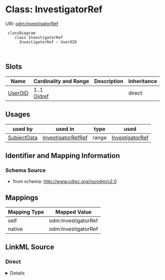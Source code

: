 # Class: InvestigatorRef



URI: [odm:InvestigatorRef](http://www.cdisc.org/ns/odm/v2.0/InvestigatorRef)



```mermaid
 classDiagram
    class InvestigatorRef
      InvestigatorRef : UserOID
        
      
```




<!-- no inheritance hierarchy -->


## Slots

| Name | Cardinality and Range | Description | Inheritance |
| ---  | --- | --- | --- |
| [UserOID](UserOID.md) | 1..1 <br/> [Oidref](Oidref.md) |  | direct |





## Usages

| used by | used in | type | used |
| ---  | --- | --- | --- |
| [SubjectData](SubjectData.md) | [InvestigatorRefRef](InvestigatorRefRef.md) | range | [InvestigatorRef](InvestigatorRef.md) |






## Identifier and Mapping Information







### Schema Source


* from schema: http://www.cdisc.org/ns/odm/v2.0





## Mappings

| Mapping Type | Mapped Value |
| ---  | ---  |
| self | odm:InvestigatorRef |
| native | odm:InvestigatorRef |





## LinkML Source

<!-- TODO: investigate https://stackoverflow.com/questions/37606292/how-to-create-tabbed-code-blocks-in-mkdocs-or-sphinx -->

### Direct

<details>
```yaml
name: InvestigatorRef
from_schema: http://www.cdisc.org/ns/odm/v2.0
slots:
- UserOID
slot_usage:
  UserOID:
    name: UserOID
    domain_of:
    - InvestigatorRef
    - UserRef
    range: oidref
    required: true
class_uri: odm:InvestigatorRef

```
</details>

### Induced

<details>
```yaml
name: InvestigatorRef
from_schema: http://www.cdisc.org/ns/odm/v2.0
slot_usage:
  UserOID:
    name: UserOID
    domain_of:
    - InvestigatorRef
    - UserRef
    range: oidref
    required: true
attributes:
  UserOID:
    name: UserOID
    from_schema: http://www.cdisc.org/ns/odm/v2.0
    rank: 1000
    alias: UserOID
    owner: InvestigatorRef
    domain_of:
    - InvestigatorRef
    - UserRef
    range: oidref
    required: true
class_uri: odm:InvestigatorRef

```
</details>